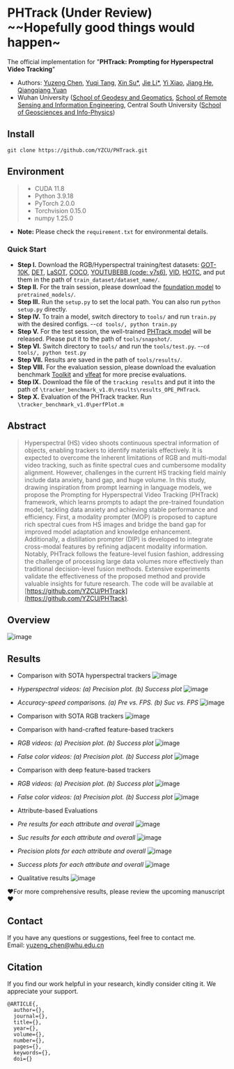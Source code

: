 # PHTrack (Under Review) ~~Hopefully good things would happen~


The official implementation for "**PHTrack: Prompting for Hyperspectral Video Tracking**"

- Authors: 
[Yuzeng Chen](https://yzcu.github.io/), 
[Yuqi Tang](https://faculty.csu.edu.cn/yqtang/zh_CN/zdylm/66781/list/index.htm),
[Xin Su*](http://jszy.whu.edu.cn/xinsu_rs/zh_CN/index.htm),
[Jie Li*](http://jli89.users.sgg.whu.edu.cn/),
[Yi Xiao](https://xy-boy.github.io/),
[Jiang He](https://jianghe96.github.io/),
[Qiangqiang Yuan](http://qqyuan.users.sgg.whu.edu.cn/)
- Wuhan University ([School of Geodesy and Geomatics](http://main.sgg.whu.edu.cn/), [School of Remote Sensing and Information Engineering](https://rsgis.whu.edu.cn/), Central South University ([School of Geosciences and Info-Physics](https://gip.csu.edu.cn/index.htm))

 
##  Install
```
git clone https://github.com/YZCU/PHTrack.git
```

## Environment
 > * CUDA 11.8
 > * Python 3.9.18
 > * PyTorch 2.0.0
 > * Torchvision 0.15.0
 > * numpy 1.25.0 
 - **Note:** Please check the `requirement.txt` for environmental details.

### Quick Start
- **Step I.**  Download the RGB/Hyperspectral training/test datasets:
[GOT-10K](http://got-10k.aitestunion.com/downloads), 
[DET](http://image-net.org/challenges/LSVRC/2017/), 
[LaSOT](https://cis.temple.edu/lasot/),
[COCO](http://cocodataset.org),
[YOUTUBEBB (code: v7s6)](https://pan.baidu.com/s/1gQKmi7o7HCw954JriLXYvg),
[VID](http://image-net.org/challenges/LSVRC/2017/),
[HOTC](https://www.hsitracking.com/hot2022/),
and put them in the path of `train_dataset/dataset_name/`.
- **Step II.**  For the train session, please download the [foundation model](https:) to `pretrained_models/`.
- **Step III.**  Run the `setup.py` to set the local path. You can also run `python setup.py` directly.
- **Step IV.**  To train a model, switch directory to `tools/` and run `train.py` with the desired configs. --`cd tools/, python train.py`
- **Step V.**  For the test session, the well-trained [PHTrack model](https://) will be released. Please put it to the path of `tools/snapshot/`.
- **Step VI.**  Switch directory to `tools/` and run the `tools/test.py`. --`cd tools/, python test.py`
- **Step VII.**  Results are saved in the path of `tools/results/`.
- **Step VIII.**   For the evaluation session, please download the evaluation benchmark [Toolkit](http://cvlab.hanyang.ac.kr/tracker_benchmark/) and [vlfeat](http://www.vlfeat.org/index.html) for more precise evaluations.
- **Step IX.**  Download the file of the `tracking results` and put it into the path of `\tracker_benchmark_v1.0\results\results_OPE_PHTrack`.
- **Step X.**  Evaluation of the PHTrack tracker. Run `\tracker_benchmark_v1.0\perfPlot.m`

## Abstract
>Hyperspectral (HS) video shoots continuous spectral information of objects, enabling trackers to identify materials effectively. It is expected to overcome the inherent limitations of RGB and multi-modal video tracking, such as finite spectral cues and cumbersome modality alignment. However, challenges in the current HS tracking field mainly include data anxiety, band gap, and huge volume. In this study, drawing inspiration from prompt learning in language models, we propose the Prompting for Hyperspectral Video Tracking (PHTrack) framework, which learns prompts to adapt the pre-trained foundation model, tackling data anxiety and achieving stable performance and efficiency. First, a modality prompter (MOP) is proposed to capture rich spectral cues from HS images and bridge the band gap for improved model adaptation and knowledge enhancement. Additionally, a distillation prompter (DIP) is developed to integrate cross-modal features by refining adjacent modality information. Notably, PHTrack follows the feature-level fusion fashion, addressing the challenge of processing large data volumes more effectively than traditional decision-level fusion methods. Extensive experiments validate the effectiveness of the proposed method and provide valuable insights for future research. The code will be available at [https://github.com/YZCU/PHTrack](https://github.com/YZCU/PHTtack).

 
## Overview
 ![image](/fig/df.jpg)

## Results
- Comparison with SOTA hyperspectral trackers
 ![image](/fig/5.jpg)
- *Hyperspectral videos: (a) Precision plot. (b) Success plot*
 ![image](/fig/6.jpg)
- *Accuracy-speed comparisons. (a) Pre vs. FPS. (b) Suc vs. FPS*
 ![image](/fig/7.jpg)
 
- Comparison with SOTA RGB trackers
 ![image](/fig/0.jpg)
 
- Comparison with hand-crafted feature-based trackers
- *RGB videos: (a) Precision plot. (b) Success plot*
 ![image](/fig/1.jpg)
- *False color videos: (a) Precision plot. (b) Success plot*
 ![image](/fig/2.jpg)
 
- Comparison with deep feature-based trackers
- *RGB videos: (a) Precision plot. (b) Success plot*
 ![image](/fig/3.jpg)
- *False color videos: (a) Precision plot. (b) Success plot*
 ![image](/fig/4.jpg)
 
- Attribute-based Evaluations
- *Pre results for each attribute and overall*
 ![image](/fig/8.jpg)
- *Suc results for each attribute and overall*
 ![image](/fig/9.jpg)

- *Precision plots for each attribute and overall*
 ![image](/fig/10.jpg)
- *Success plots for each attribute and overall*
 ![image](/fig/11.jpg)

- Qualitative results
 ![image](/fig/12.jpg)
 
:heart:For more comprehensive results, please review the upcoming manuscript:heart:

## Contact
If you have any questions or suggestions, feel free to contact me.  
Email: yuzeng_chen@whu.edu.cn 
 
## Citation
If you find our work helpful in your research, kindly consider citing it. We appreciate your support.


```
@ARTICLE{,
  author={},
  journal={}, 
  title={}, 
  year={},
  volume={},
  number={},
  pages={},
  keywords={},
  doi={}
```

